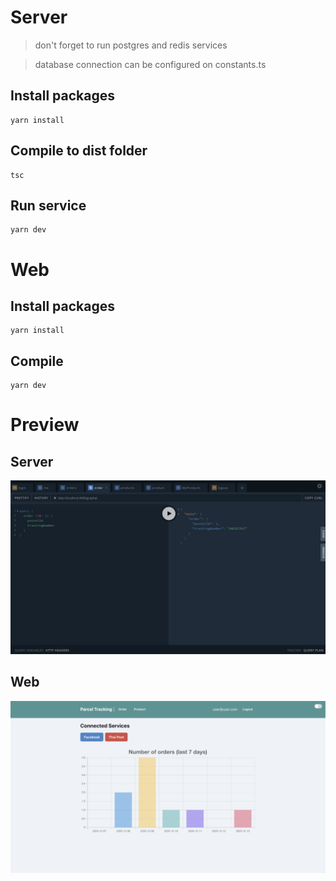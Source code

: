 # Server

> don't forget to run postgres and redis services

> database connection can be configured on constants.ts

## Install packages
```
yarn install
```

## Compile to dist folder
```
tsc
```

## Run service
```
yarn dev
```

# Web

## Install packages
```
yarn install
```

## Compile
```
yarn dev
```

# Preview

## Server

![server](https://github.com/reefwn/parcel-tracking-web/blob/main/server.png?raw=true)

## Web

![web](https://github.com/reefwn/parcel-tracking-web/blob/main/web.png?raw=true)